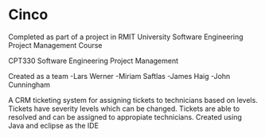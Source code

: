 # Cinco
Completed as part of a project in RMIT University Software Engineering Project Management Course

CPT330 Software Engineering Project Management

Created as a team 
-Lars Werner 
-Miriam Saftlas
-James Haig
-John Cunningham 

A CRM ticketing system for assigning tickets to technicians based on levels. Tickets have severity levels which can be changed. Tickets are able to resolved and 
can be assigned to appropiate technicians. Created using Java and eclipse as the IDE

